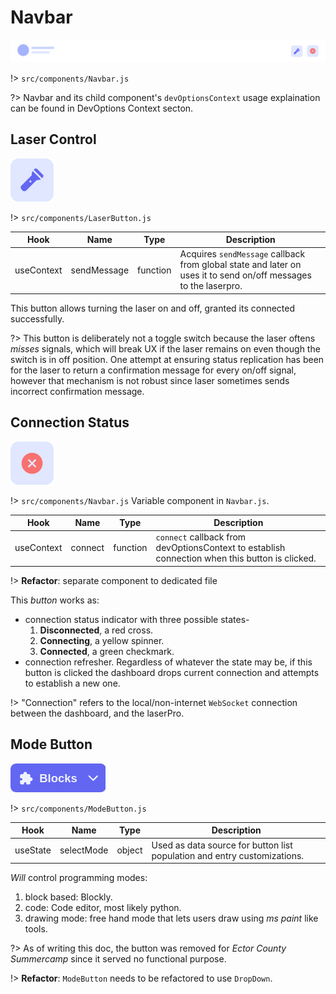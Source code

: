 # Navbar

![navbar](../img/navbar.png)

<div class="file-path">

!> `src/components/Navbar.js`

</div>

?> Navbar and its child component's `devOptionsContext` usage explaination can be found in DevOptions Context secton.

## Laser Control

![laser-control](../img/laser-control.png)

<div class="file-path">

!> `src/components/LaserButton.js`

</div>

<!-- prettier-ignore -->
|Hook|Name|Type|Description|
|----|----|----|-----------|
|useContext|sendMessage|function|Acquires `sendMessage` callback from global state and later on uses it to send on/off messages to the laserpro.|

This button allows turning the laser on and off, granted its connected successfully.

?> This button is deliberately not a toggle switch because the laser oftens _misses_ signals, which will break UX if the laser remains on even though the switch is in off position. One attempt at ensuring status replication has been for the laser to return a confirmation message for every on/off signal, however that mechanism is not robust since laser sometimes sends incorrect confirmation message.

## Connection Status

![connection-status](../img/connection-status.png)

<div class="file-path">

!> `src/components/Navbar.js` Variable component in `Navbar.js`.

</div>

<!-- prettier-ignore -->
|Hook|Name|Type|Description|
|----|----|----|-----------|
|useContext|connect|function|`connect` callback from devOptionsContext to establish connection when this button is clicked.|

<div class="todo">

!> **Refactor**: separate component to dedicated file

</div>

This _button_ works as:

-   connection status indicator with three possible states-
    1. **Disconnected**, a red cross.
    2. **Connecting**, a yellow spinner.
    3. **Connected**, a green checkmark.
-   connection refresher. Regardless of whatever the state may be, if this button is clicked the dashboard drops current connection and attempts to establish a new one.

<div class="info">

!> "Connection" refers to the local/non-internet `WebSocket` connection between the dashboard, and the laserPro.

</div>

<div class="ghost">

## Mode Button

![mode-button](../img/mode-button.png)

<div class="file-path">

!> `src/components/ModeButton.js`

</div>

| Hook     | Name       | Type   | Description                                                              |
| -------- | ---------- | ------ | ------------------------------------------------------------------------ |
| useState | selectMode | object | Used as data source for button list population and entry customizations. |

_Will_ control programming modes:

1. block based: Blockly.
2. code: Code editor, most likely python.
3. drawing mode: free hand mode that lets users draw using _ms paint_ like tools.

?> As of writing this doc, the button was removed for _Ector County Summercamp_ since it served no functional purpose.

<div class="todo">

!> **Refactor**: `ModeButton` needs to be refactored to use `DropDown`.

</div>

</div>
